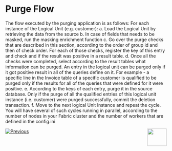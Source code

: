 # Purge Flow

The flow executed by the purging application is as follows:
For each instance of the Logical Unit (e.g. customer):
a.	Load the Logical Unit by retrieving the data from the source
b.	In case of fields that needs to be masked, run the masking enrichment function
c.	Go over the purge checks that are described in this section, according to the order of group id and then of check order. For each of those checks, register the key of this entry and check and if the result was positive in a result table. 
d.	Once all the checks were completed, select according to the result tables what information can be purged. An entry in the logical unit can be purged only if it got positive result in all of the queries define on it. For example - a specific line in the Invoice table of a specific customer is qualified to be purged only if the results for all of the queries that were defined for it were positive.
e.	According to the keys of each entry, purge it in the source database. Only if the purge of all the qualified entries of this logical unit instance (i.e. customer) were purged successfully, commit the deletion transaction.
f.	Move to the next logical Unit Instance and repeat the cycle. You will have several of such cycles running in parallel, according to the number of nodes in your Fabric cluster and the number of workers that are defined in the config.ini





[![Previous](/articles/images/Previous.png)](/articles/37_libraries/purging/01_purge_overview.md)[<img align="right" width="60" height="54" src="/articles/images/Next.png">](/articles/37_libraries/purging/03_purge_project_creation.md)
